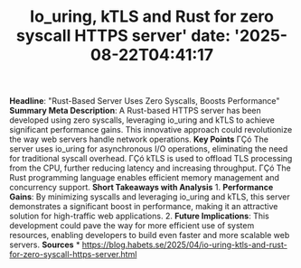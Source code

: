 ﻿---
title: "Io_uring, kTLS and Rust for zero syscall HTTPS server'
date: '2025-08-22T04:41:17"
category: "Markets"
summary: ""
slug: "iouring ktls and rust for zero syscall https server"
source_urls:
  - "https://blog.habets.se/2025/04/io-uring-ktls-and-rust-for-zero-syscall-https-server.html"
seo:
  title: "Io_uring, kTLS and Rust for zero syscall HTTPS server | Hash n Hedge'
  description: '"
  keywords: ["news", "markets", "brief"]
---
**Headline**: "Rust-Based Server Uses Zero Syscalls, Boosts Performance"  **Summary Meta Description**: A Rust-based HTTPS server has been developed using zero syscalls, leveraging io_uring and kTLS to achieve significant performance gains. This innovative approach could revolutionize the way web servers handle network operations.  **Key Points**  ΓÇó The server uses io_uring for asynchronous I/O operations, eliminating the need for traditional syscall overhead. ΓÇó kTLS is used to offload TLS processing from the CPU, further reducing latency and increasing throughput. ΓÇó The Rust programming language enables efficient memory management and concurrency support.  **Short Takeaways with Analysis**  1. **Performance Gains**: By minimizing syscalls and leveraging io_uring and kTLS, this server demonstrates a significant boost in performance, making it an attractive solution for high-traffic web applications. 2. **Future Implications**: This development could pave the way for more efficient use of system resources, enabling developers to build even faster and more scalable web servers.  **Sources**  * https://blog.habets.se/2025/04/io-uring-ktls-and-rust-for-zero-syscall-https-server.html 
